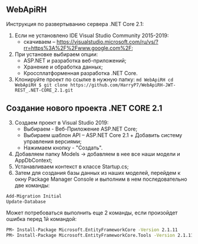 ## WebApiRH

Инструкция по развертыванию сервера .NET Core 2.1:
1.  Если не установлено IDE Visual Studio Community 2015-2019: 
    * скачиваем – https://visualstudio.microsoft.com/ru/vs/?rr=https%3A%2F%2Fwww.google.com%2F;
2.  При установке выбираем опции: 
    * ASP.NET и разработка веб-приложений;
    * Хранение и обработка данных;
    * Кроссплатформенная разработка .NET Core.
3. Клонируйте проект по ссылке в нужную папку: 
`md WebApiRH
cd WebApiRH
$ git clone https://github.com/HarryP7/WebApiRH-JWT-REST_.NET-CORE_2.1.git`

## Создание нового проекта .NET CORE 2.1
3. Создаем проект в Visual Studio 2019: 
    * Выбираем - Веб-Приложение ASP.NET Core;
    * Выбираем шаблон API –  ASP.NET Core 2.1 + Добавить систему управления версиями; 
    * Нажимаем кнопку - "Создать".
4. Добавляем папку Models -> добавляем в нее все наши модели и AppDbContext;
5. Устанавливаем контекст в классе Startup.cs;
6. Затем для создания базы данных из наших моделей, перейдем к окну Package Manager Console и выполним в нем последовательно две команды:
```bash
Add-Migration Initial 
Update-Database
```
Может потребоваться выполнить еще 2 команды, если произойдет ошибка перед 1й командой:
```bash
PM> Install-Package Microsoft.EntityFrameworkCore -Version 2.1.11
PM> Install-Package Microsoft.EntityFrameworkCore.Tools -Version 2.1.11
```